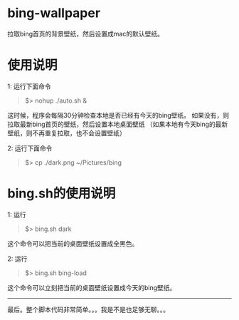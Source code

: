 # bing-wallpaper
拉取bing首页的背景壁纸，然后设置成mac的默认壁纸。

# 使用说明
1: 运行下面命令 
> $> nohup ./auto.sh &
  
  这时候，程序会每隔30分钟检查本地是否已经有今天的bing壁纸。
  如果没有，则拉取最新bing首页的壁纸，然后设置本地桌面壁纸
  （如果本地有今天bing的最新壁纸，则不再重复拉取，也不会设置壁纸）
  
2: 运行下面命令
  
> $> cp ./dark.png ~/Pictures/bing

# bing.sh的使用说明
1: 运行
> $> bing.sh dark

  这个命令可以把当前的桌面壁纸设置成全黑色。
  
2: 运行
> $> bing.sh bing-load
  
  这个命令可以立刻把当前的桌面壁纸设置成今天的bing壁纸。

---
最后。整个脚本代码非常简单。。。我是不是也足够无聊。。。
